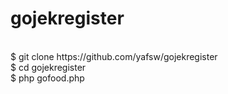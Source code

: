 # gojekregister
<br>
$ git clone https://github.com/yafsw/gojekregister
<br>
$ cd gojekregister
<br>
$ php gofood.php
